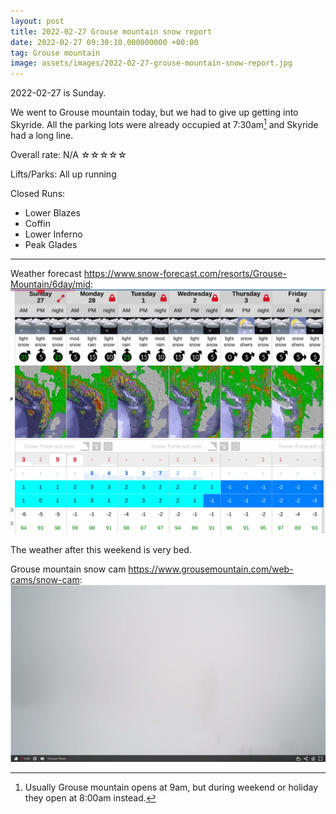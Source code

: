 ```yaml
---
layout: post
title: 2022-02-27 Grouse mountain snow report
date: 2022-02-27 09:30:10.000000000 +00:00
tag: Grouse mountain
image: assets/images/2022-02-27-grouse-mountain-snow-report.jpg
---
```


2022-02-27 is Sunday.

We went to Grouse mountain today, but we had to give up getting into Skyride. All the parking lots were already occupied at 7:30am[^1] and Skyride had a long line.

[^1]: Usually Grouse mountain opens at 9am, but during weekend or holiday they open at 8:00am instead.

Overall rate: N/A ☆☆☆☆☆

Lifts/Parks: All up running

Closed Runs:

* Lower Blazes
* Coffin
* Lower Inferno
* Peak Glades

---

Weather forecast <https://www.snow-forecast.com/resorts/Grouse-Mountain/6day/mid>:
![](/assets/images/2022-02-27-Screenshot_2022-02-27_09-23-05.png)

The weather after this weekend is very bed.

Grouse mountain snow cam <https://www.grousemountain.com/web-cams/snow-cam>:
![](/assets/images/2022-02-27-Screenshot_2022-02-27_09-26-03.png)

